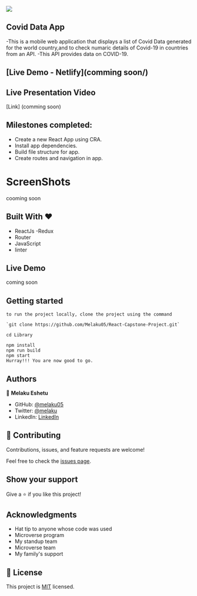 ![](https://img.shields.io/badge/Microverse-blueviolet)

##  Covid Data App


-This is a mobile web application that displays a list of Covid Data generated for the world country,and  to check numaric details of Covid-19 in countries from an API.
-This API provides data on COVID-19.

## [Live Demo - Netlify](comming soon/)
<!-- ## [Live Demo ]() -->

## Live Presentation Video

[Link] (comming soon)

## Milestones completed:
- Create a new React App using CRA.
- Install app dependencies.
- Build file structure for app.
- Create routes and navigation in app.

# ScreenShots

cooming soon

## Built With &hearts;

- ReactJs
  -Redux
- Router
- JavaScript
- linter

## Live Demo

coming soon

## Getting started

```
to run the project locally, clone the project using the command

`git clone https://github.com/Melaku05/React-Capstone-Project.git`

cd Library

npm install
npm run build
npm start
Hurray!!! You are now good to go.
```

## Authors

👤 **Melaku Eshetu**

- GitHub: [@melaku05](https://github.com/melaku05)
- Twitter: [@melaku](https://twitter.com/melaku05)
- LinkedIn: [LinkedIn](https://www.linkedin.com/in/melaku-eshetu/)

## 🤝 Contributing

Contributions, issues, and feature requests are welcome!

Feel free to check the [issues page](../../issues/).

## Show your support

Give a ⭐️ if you like this project!

## Acknowledgments

- Hat tip to anyone whose code was used
- Microverse program
- My standup team
- Microverse team
- My family's support

## 📝 License

This project is [MIT](./MIT.md) licensed.
